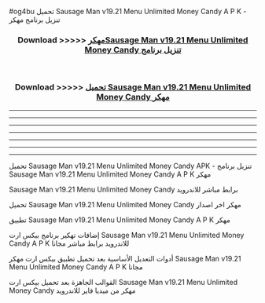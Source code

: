 #og4bu تحميل Sausage Man v19.21 Menu Unlimited Money Candy  A P K - تنزيل برنامج مهكر



<div align="center">
<h3>Download >>>>> <a href="https://runaway1.web.app/?sq=Sausage Man v19.21 Menu Unlimited Money Candy ">مهكرSausage Man v19.21 Menu Unlimited Money Candy  تنزيل برنامج</a></h3><br>

<h3>Download >>>>> <a href="https://runaway1.web.app/?sq=Sausage Man v19.21 Menu Unlimited Money Candy ">تحميل Sausage Man v19.21 Menu Unlimited Money Candy  مهكر</a></h3>
</div>


----------------------------------------------------------

----------------------------------------------------------

----------------------------------------------------------

----------------------------------------------------------

----------------------------------------------------------

----------------------------------------------------------

----------------------------------------------------------

تحميل Sausage Man v19.21 Menu Unlimited Money Candy  APK - تنزيل برنامج Sausage Man v19.21 Menu Unlimited Money Candy  A P K مهكر

Sausage Man v19.21 Menu Unlimited Money Candy  برابط مباشر للاندرويد

تحميل Sausage Man v19.21 Menu Unlimited Money Candy  مهكر اخر اصدار

تطبيق Sausage Man v19.21 Menu Unlimited Money Candy  A P K مهكر

إضافات تهكير برنامج بيكس ارت Sausage Man v19.21 Menu Unlimited Money Candy  A P K للاندرويد برابط مباشر مجانا

أدوات التعديل الأساسية بعد تحميل تطبيق بيكس ارت مهكر Sausage Man v19.21 Menu Unlimited Money Candy  A P K مجانا

القوالب الجاهزة بعد تحميل بيكس ارت Sausage Man v19.21 Menu Unlimited Money Candy  مهكر من ميديا فاير للاندرويد


